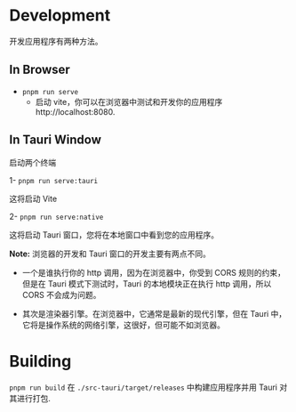 # Development

开发应用程序有两种方法。

## In Browser
- `pnpm run serve`
  - 启动 vite，你可以在浏览器中测试和开发你的应用程序 http://localhost:8080.

## In Tauri Window

启动两个终端

1- `pnpm run serve:tauri`

这将启动 Vite 

2- `pnpm run serve:native`

这将启动 Tauri 窗口，您将在本地窗口中看到您的应用程序。

**Note:** 浏览器的开发和 Tauri 窗口的开发主要有两点不同。

- 一个是谁执行你的 http 调用，因为在浏览器中，你受到 CORS 规则的约束，但是在 Tauri 模式下测试时，Tauri 的本地模块正在执行 http 调用，所以 CORS 不会成为问题。

- 其次是渲染器引擎。在浏览器中，它通常是最新的现代引擎，但在 Tauri 中，它将是操作系统的网络引擎，这很好，但可能不如浏览器。

# Building

`pnpm run build` 在 `./src-tauri/target/releases` 中构建应用程序并用 Tauri 对其进行打包.
